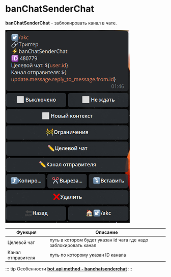 # banChatSenderChat

**banChatSenderChat** - заблокировать канал в чате.

![](./1.png)


| Функция | Описание |
| --- | --- |
|Целевой чат | путь в котором будет указан id чата где надо заблокировать канал |
|Канал отправителя | путь по которому указан ID канала |

::: tip Особенности️
**[bot.api method - banchatsenderchat](https://core.telegram.org/bots/api#banchatsenderchat)**
:::




